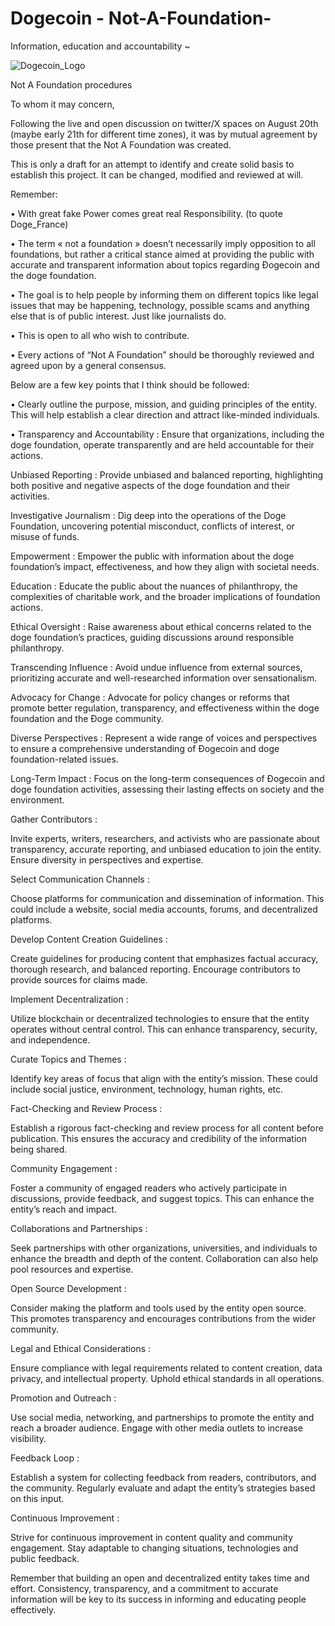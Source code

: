# Dogecoin - Not-A-Foundation-
Information, education and accountability ~

![Dogecoin_Logo](https://github.com/John-Inubook/Dogecoin---Not-A-Foundation-/assets/141597009/5d393480-95b0-4cfa-8a1c-66dd06b3e749)





Not A Foundation procedures



To whom it may concern,

Following the live and open discussion on twitter/X spaces on August 20th (maybe early 21th for different time zones), it was by mutual agreement by those present that the Not A Foundation was created. 

This is only a draft for an attempt to identify and create solid basis to establish this project. It can be changed, modified and reviewed at will. 

Remember:



• With great fake Power comes great real Responsibility. (to quote Doge_France)



• The term « not a foundation » doesn’t necessarily imply opposition to all foundations, but rather a critical stance aimed at providing the public with accurate and transparent information about topics regarding Ðogecoin and the doge foundation. 

• The goal is to help people by informing them on different topics like legal issues that may be happening, technology, possible scams and anything else that is of public interest. Just like journalists do. 

• This is open to all who wish to contribute. 

• Every actions of “Not A Foundation” should be thoroughly reviewed and agreed upon by a general consensus. 



Below are a few key points that I think should be followed:

• Clearly outline the purpose, mission, and guiding principles of the entity. This will help establish a clear direction and attract like-minded individuals.

• Transparency and Accountability : Ensure that organizations, including the doge foundation, operate transparently and are held accountable for their actions.



Unbiased Reporting : Provide unbiased and balanced reporting, highlighting both positive and negative aspects of the doge foundation and their activities.



Investigative Journalism : Dig deep into the operations of the Doge Foundation, uncovering potential misconduct, conflicts of interest, or misuse of funds. 



Empowerment : Empower the public with information about the doge foundation’s impact, effectiveness, and how they align with societal needs.



Education : Educate the public about the nuances of philanthropy, the complexities of charitable work, and the broader implications of foundation actions.



Ethical Oversight : Raise awareness about ethical concerns related to the doge foundation’s practices, guiding discussions around responsible philanthropy.



Transcending Influence : Avoid undue influence from external sources, prioritizing accurate and well-researched information over sensationalism.



Advocacy for Change : Advocate for policy changes or reforms that promote better regulation, transparency, and effectiveness within the doge foundation and the Ðoge community. 



Diverse Perspectives : Represent a wide range of voices and perspectives to ensure a comprehensive understanding of Ðogecoin and doge foundation-related issues.



Long-Term Impact : Focus on the long-term consequences of Ðogecoin and doge foundation activities, assessing their lasting effects on society and the environment.



Gather Contributors :

Invite experts, writers, researchers, and activists who are passionate about transparency, accurate reporting, and unbiased education to join the entity. Ensure diversity in perspectives and expertise.



Select Communication Channels :

Choose platforms for communication and dissemination of information. This could include a website, social media accounts, forums, and decentralized platforms.



Develop Content Creation Guidelines :

Create guidelines for producing content that emphasizes factual accuracy, thorough research, and balanced reporting. Encourage contributors to provide sources for claims made.



Implement Decentralization :

Utilize blockchain or decentralized technologies to ensure that the entity operates without central control. This can enhance transparency, security, and independence.



Curate Topics and Themes :

Identify key areas of focus that align with the entity’s mission. These could include social justice, environment, technology, human rights, etc.



Fact-Checking and Review Process :

Establish a rigorous fact-checking and review process for all content before publication. This ensures the accuracy and credibility of the information being shared.



Community Engagement :

Foster a community of engaged readers who actively participate in discussions, provide feedback, and suggest topics. This can enhance the entity’s reach and impact.



Collaborations and Partnerships :

Seek partnerships with other organizations, universities, and individuals to enhance the breadth and depth of the content. Collaboration can also help pool resources and expertise.



Open Source Development :

Consider making the platform and tools used by the entity open source. This promotes transparency and encourages contributions from the wider community.



Legal and Ethical Considerations :

Ensure compliance with legal requirements related to content creation, data privacy, and intellectual property. Uphold ethical standards in all operations.



Promotion and Outreach :

Use social media, networking, and partnerships to promote the entity and reach a broader audience. Engage with other media outlets to increase visibility.



Feedback Loop :

Establish a system for collecting feedback from readers, contributors, and the community. Regularly evaluate and adapt the entity’s strategies based on this input.



Continuous Improvement :

Strive for continuous improvement in content quality and community engagement. Stay adaptable to changing situations, technologies and public feedback. 



Remember that building an open and decentralized entity takes time and effort. Consistency, transparency, and a commitment to accurate information will be key to its success in informing and educating people effectively.


